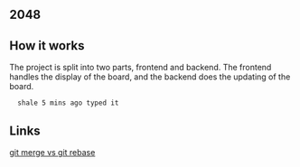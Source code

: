 ## 2048

## How it works
The project is split into two parts, frontend and backend. The frontend handles the display of the board, and the backend does the updating of the board. 

      shale 5 mins ago typed it
## Links
[git merge vs git rebase](https://stackoverflow.com/questions/804115/when-do-you-use-git-rebase-instead-of-git-merge)
